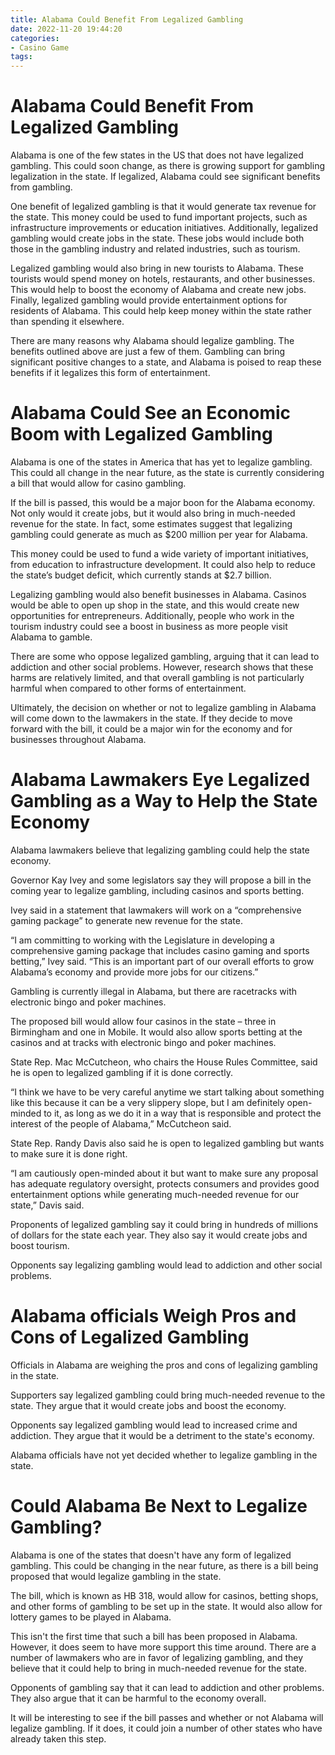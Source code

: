 ```yaml
---
title: Alabama Could Benefit From Legalized Gambling
date: 2022-11-20 19:44:20
categories:
- Casino Game
tags:
---
```



#  Alabama Could Benefit From Legalized Gambling

Alabama is one of the few states in the US that does not have legalized gambling. This could soon change, as there is growing support for gambling legalization in the state. If legalized, Alabama could see significant benefits from gambling.

One benefit of legalized gambling is that it would generate tax revenue for the state. This money could be used to fund important projects, such as infrastructure improvements or education initiatives. Additionally, legalized gambling would create jobs in the state. These jobs would include both those in the gambling industry and related industries, such as tourism.

Legalized gambling would also bring in new tourists to Alabama. These tourists would spend money on hotels, restaurants, and other businesses. This would help to boost the economy of Alabama and create new jobs. Finally, legalized gambling would provide entertainment options for residents of Alabama. This could help keep money within the state rather than spending it elsewhere.

There are many reasons why Alabama should legalize gambling. The benefits outlined above are just a few of them. Gambling can bring significant positive changes to a state, and Alabama is poised to reap these benefits if it legalizes this form of entertainment.

#  Alabama Could See an Economic Boom with Legalized Gambling

Alabama is one of the states in America that has yet to legalize gambling. This could all change in the near future, as the state is currently considering a bill that would allow for casino gambling.

If the bill is passed, this would be a major boon for the Alabama economy. Not only would it create jobs, but it would also bring in much-needed revenue for the state. In fact, some estimates suggest that legalizing gambling could generate as much as $200 million per year for Alabama.

This money could be used to fund a wide variety of important initiatives, from education to infrastructure development. It could also help to reduce the state’s budget deficit, which currently stands at $2.7 billion.

Legalizing gambling would also benefit businesses in Alabama. Casinos would be able to open up shop in the state, and this would create new opportunities for entrepreneurs. Additionally, people who work in the tourism industry could see a boost in business as more people visit Alabama to gamble.

There are some who oppose legalized gambling, arguing that it can lead to addiction and other social problems. However, research shows that these harms are relatively limited, and that overall gambling is not particularly harmful when compared to other forms of entertainment.

Ultimately, the decision on whether or not to legalize gambling in Alabama will come down to the lawmakers in the state. If they decide to move forward with the bill, it could be a major win for the economy and for businesses throughout Alabama.

#  Alabama Lawmakers Eye Legalized Gambling as a Way to Help the State Economy 

Alabama lawmakers believe that legalizing gambling could help the state economy. 

Governor Kay Ivey and some legislators say they will propose a bill in the coming year to legalize gambling, including casinos and sports betting. 

Ivey said in a statement that lawmakers will work on a “comprehensive gaming package” to generate new revenue for the state. 

“I am committing to working with the Legislature in developing a comprehensive gaming package that includes casino gaming and sports betting,” Ivey said. “This is an important part of our overall efforts to grow Alabama’s economy and provide more jobs for our citizens.” 

Gambling is currently illegal in Alabama, but there are racetracks with electronic bingo and poker machines. 

The proposed bill would allow four casinos in the state – three in Birmingham and one in Mobile. It would also allow sports betting at the casinos and at tracks with electronic bingo and poker machines. 

State Rep. Mac McCutcheon, who chairs the House Rules Committee, said he is open to legalized gambling if it is done correctly. 

“I think we have to be very careful anytime we start talking about something like this because it can be a very slippery slope, but I am definitely open-minded to it, as long as we do it in a way that is responsible and protect the interest of the people of Alabama,” McCutcheon said. 

State Rep. Randy Davis also said he is open to legalized gambling but wants to make sure it is done right. 

“I am cautiously open-minded about it but want to make sure any proposal has adequate regulatory oversight, protects consumers and provides good entertainment options while generating much-needed revenue for our state,” Davis said. 

Proponents of legalized gambling say it could bring in hundreds of millions of dollars for the state each year. They also say it would create jobs and boost tourism. 

Opponents say legalizing gambling would lead to addiction and other social problems.

#  Alabama officials Weigh Pros and Cons of Legalized Gambling

Officials in Alabama are weighing the pros and cons of legalizing gambling in the state.

Supporters say legalized gambling could bring much-needed revenue to the state. They argue that it would create jobs and boost the economy.

Opponents say legalized gambling would lead to increased crime and addiction. They argue that it would be a detriment to the state's economy.

Alabama officials have not yet decided whether to legalize gambling in the state.

#  Could Alabama Be Next to Legalize Gambling?

Alabama is one of the states that doesn't have any form of legalized gambling. This could be changing in the near future, as there is a bill being proposed that would legalize gambling in the state.

The bill, which is known as HB 318, would allow for casinos, betting shops, and other forms of gambling to be set up in the state. It would also allow for lottery games to be played in Alabama.

This isn't the first time that such a bill has been proposed in Alabama. However, it does seem to have more support this time around. There are a number of lawmakers who are in favor of legalizing gambling, and they believe that it could help to bring in much-needed revenue for the state.

Opponents of gambling say that it can lead to addiction and other problems. They also argue that it can be harmful to the economy overall.

It will be interesting to see if the bill passes and whether or not Alabama will legalize gambling. If it does, it could join a number of other states who have already taken this step.